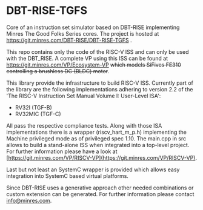 # DBT-RISE-TGFS
Core of an instruction set simulator based on DBT-RISE implementing Minres The Good Folks Series cores. The project is hosted at https://git.minres.com/DBT-RISE/DBT-RISE-TGFS .

This repo contains only the code of the RISC-V ISS and can only be used with the DBT_RISE. A complete VP using this ISS can be found at https://git.minres.com/VP/Ecosystem-VP ~~which models SiFives FE310 controlling a brushless DC (BLDC) motor~~.

This library provide the infrastructure to build RISC-V ISS. Currently part of the library are the following implementations adhering to version 2.2 of the 'The RISC-V Instruction Set Manual Volume I: User-Level ISA':

* RV32I 	(TGF-B)
* RV32MIC	(TGF-C)

All pass the respective compliance tests. Along with those ISA implementations there is a wrapper (riscv_hart_m_p.h) implementing the Machine privileged mode as of privileged spec 1.10. The main.cpp in src allows to build a stand-alone ISS when integrated into a top-level project. For further information please have a look at [https://git.minres.com/VP/RISCV-VP](https://git.minres.com/VP/RISCV-VP).

Last but not least an SystemC wrapper is provided which allows easy integration into SystemC based virtual platforms.

Since DBT-RISE uses a generative approach other needed combinations or custom extension can be generated. For further information please contact [info@minres.com](mailto:info@minres.com).

